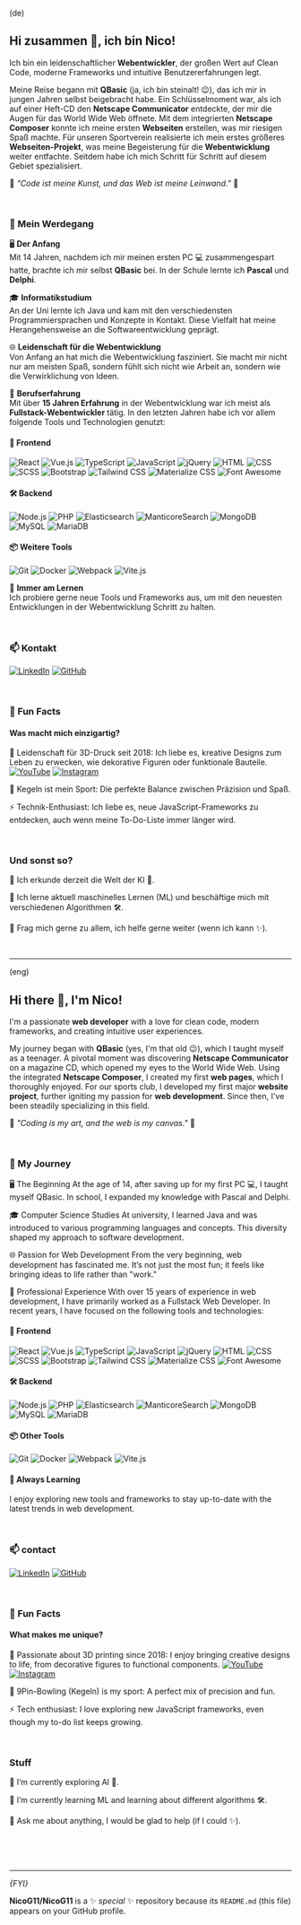 (de)

## Hi zusammen 👋, ich bin Nico!

Ich bin ein leidenschaftlicher **Webentwickler**, der großen Wert auf Clean Code, moderne Frameworks und intuitive Benutzererfahrungen legt.

Meine Reise begann mit **QBasic** (ja, ich bin steinalt! 😉), das ich mir in jungen Jahren selbst beigebracht habe. Ein Schlüsselmoment war, als ich auf einer Heft-CD den **Netscape Communicator** entdeckte, der mir die Augen für das World Wide Web öffnete. Mit dem integrierten **Netscape Composer** konnte ich meine ersten **Webseiten** erstellen, was mir riesigen Spaß machte. Für unseren Sportverein realisierte ich mein erstes größeres **Webseiten-Projekt**, was meine Begeisterung für die **Webentwicklung** weiter entfachte. 
Seitdem habe ich mich Schritt für Schritt auf diesem Gebiet spezialisiert.

🌟 _"Code ist meine Kunst, und das Web ist meine Leinwand."_ 🌟

<br>

### 🚀 Mein Werdegang

🖥️ **Der Anfang**  
Mit 14 Jahren, nachdem ich mir meinen ersten PC 💻 zusammengespart hatte, brachte ich mir selbst **QBasic** bei. In der Schule lernte ich **Pascal** und **Delphi**.

🎓 **Informatikstudium**  
An der Uni lernte ich Java und kam mit den verschiedensten Programmiersprachen und Konzepte in Kontakt. Diese Vielfalt hat meine Herangehensweise an die Softwareentwicklung geprägt.

🌐 **Leidenschaft für die Webentwicklung**  
Von Anfang an hat mich die Webentwicklung fasziniert. Sie macht mir nicht nur am meisten Spaß, sondern fühlt sich nicht wie Arbeit an, sondern wie die Verwirklichung von Ideen.

💼 **Berufserfahrung**  
Mit über **15 Jahren Erfahrung** in der Webentwicklung war ich meist als **Fullstack-Webentwickler** tätig. In den letzten Jahren habe ich vor allem folgende Tools und Technologien genutzt:

#### 🌟 **Frontend**  

![React](https://img.shields.io/badge/-React-61DAFB?logo=react&logoColor=white&style=flat-square) 
![Vue.js](https://img.shields.io/badge/-Vue.js-4FC08D?logo=vue.js&logoColor=white&style=flat-square) 
![TypeScript](https://img.shields.io/badge/-TypeScript-3178C6?logo=typescript&logoColor=white&style=flat-square) ![JavaScript](https://img.shields.io/badge/-JavaScript-F7DF1E?logo=javascript&logoColor=black&style=flat-square) ![jQuery](https://img.shields.io/badge/-jQuery-0769AD?logo=jquery&logoColor=white&style=flat-square) 
![HTML](https://img.shields.io/badge/-HTML5-E34F26?logo=html5&logoColor=white&style=flat-square)  ![CSS](https://img.shields.io/badge/-CSS3-1572B6?logo=css3&logoColor=white&style=flat-square)  ![SCSS](https://img.shields.io/badge/-SCSS-CC6699?logo=sass&logoColor=white&style=flat-square) ![Bootstrap](https://img.shields.io/badge/bootstrap-%23563D7C.svg?style=flat-square&logo=bootstrap&logoColor=white)
![Tailwind CSS](https://img.shields.io/badge/Tailwind_CSS-38B2AC?style=flat-square&logo=tailwind-css&logoColor=white)
![Materialize CSS](https://img.shields.io/badge/-materialize--css-ff69b4?style=flat-square&logo=materialize--css&logoColor=white)
![Font Awesome](https://img.shields.io/badge/Font_Awesome-339AF0?style=flat-square&logo=fontawesome&logoColor=white) 


#### 🛠️ **Backend**  
![Node.js](https://img.shields.io/badge/-Node.js-339933?logo=node.js&logoColor=white&style=flat-square) ![PHP](https://img.shields.io/badge/-PHP-777BB4?logo=php&logoColor=white&style=flat-square) ![Elasticsearch](https://img.shields.io/badge/-Elasticsearch-005571?logo=elasticsearch&logoColor=white&style=flat-square) ![ManticoreSearch](https://img.shields.io/badge/-ManticoreSearch-444444?style=flat-square) ![MongoDB](https://img.shields.io/badge/-MongoDB-47A248?logo=mongodb&logoColor=white&style=flat-square) ![MySQL](https://img.shields.io/badge/-MySQL-4479A1?logo=mysql&logoColor=white&style=flat-square)
![MariaDB](https://img.shields.io/badge/-MariaDB-003545?logo=mariadb&logoColor=white&style=flat-square)


#### 📦 **Weitere Tools**  
![Git](https://img.shields.io/badge/-Git-F05032?logo=git&logoColor=white&style=flat-square)  ![Docker](https://img.shields.io/badge/-Docker-2496ED?logo=docker&logoColor=white&style=flat-square)
![Webpack](https://img.shields.io/badge/-Webpack-8DD6F9?logo=webpack&logoColor=black&style=flat-square) ![Vite.js](https://img.shields.io/badge/-Vite.js-646CFF?logo=vite&logoColor=white&style=flat-square)  


🌱 **Immer am Lernen**  
Ich probiere gerne neue Tools und Frameworks aus, um mit den neuesten Entwicklungen in der Webentwicklung Schritt zu halten.

<br>

### 📫 Kontakt
[![LinkedIn](https://img.shields.io/badge/LinkedIn-000?style=flat&logoColor=blue&logo=linkedin)](https://www.linkedin.com/in/nico-grundmann-348b574a/)
[![GitHub](https://img.shields.io/badge/-GitHub-000?style=flat&logo=github)](https://www.github.com//NicoG11) 

<br>

### 🌈 Fun Facts
#### Was macht mich einzigartig?

🚀 Leidenschaft für 3D-Druck seit 2018: Ich liebe es, kreative Designs zum Leben zu erwecken, wie dekorative Figuren oder funktionale Bauteile. [![YouTube](https://img.shields.io/badge/-YouTube-FF0000?logo=youtube&logoColor=white&style=flat-square)](https://www.youtube.com/@3Dprint_LayerFlowTech) 
[![Instagram](https://img.shields.io/badge/-Instagram-E4405F?logo=instagram&logoColor=white&style=flat-square)](https://www.instagram.com/3Dprint_LayerFlowTech)

🎳 Kegeln ist mein Sport: Die perfekte Balance zwischen Präzision und Spaß.

⚡ Technik-Enthusiast: Ich liebe es, neue JavaScript-Frameworks zu entdecken, auch wenn meine To-Do-Liste immer länger wird.

<br>

### Und sonst so?

🔭 Ich erkunde derzeit die Welt der KI 🚀.

🌱 Ich lerne aktuell maschinelles Lernen (ML) und beschäftige mich mit verschiedenen Algorithmen 🛠.

💬 Frag mich gerne zu allem, ich helfe gerne weiter (wenn ich kann ✨).


<br>

---
(eng)

## Hi there 👋, I'm Nico!

I'm a passionate **web developer** with a love for clean code, modern frameworks, and creating intuitive user experiences. 

My journey began with **QBasic** (yes, I'm that old 😉), which I taught myself as a teenager. A pivotal moment was discovering **Netscape Communicator** on a magazine CD, which opened my eyes to the World Wide Web. Using the integrated **Netscape Composer**, I created my first **web pages**, which I thoroughly enjoyed. For our sports club, I developed my first major **website project**, further igniting my passion for **web development**. Since then, I've been steadily specializing in this field.

🌟 _"Coding is my art, and the web is my canvas."_ 🌟


<br>

### 🚀 My Journey
🖥️ The Beginning
At the age of 14, after saving up for my first PC 💻, I taught myself QBasic. In school, I expanded my knowledge with Pascal and Delphi.

🎓 Computer Science Studies
At university, I learned Java and was introduced to various programming languages and concepts. This diversity shaped my approach to software development.

🌐 Passion for Web Development
From the very beginning, web development has fascinated me. It’s not just the most fun; it feels like bringing ideas to life rather than "work."

💼 Professional Experience
With over 15 years of experience in web development, I have primarily worked as a Fullstack Web Developer. In recent years, I have focused on the following tools and technologies:

#### 🌟 **Frontend**  
![React](https://img.shields.io/badge/-React-61DAFB?logo=react&logoColor=white&style=flat-square) 
![Vue.js](https://img.shields.io/badge/-Vue.js-4FC08D?logo=vue.js&logoColor=white&style=flat-square) 
![TypeScript](https://img.shields.io/badge/-TypeScript-3178C6?logo=typescript&logoColor=white&style=flat-square) ![JavaScript](https://img.shields.io/badge/-JavaScript-F7DF1E?logo=javascript&logoColor=black&style=flat-square) ![jQuery](https://img.shields.io/badge/-jQuery-0769AD?logo=jquery&logoColor=white&style=flat-square) 
![HTML](https://img.shields.io/badge/-HTML5-E34F26?logo=html5&logoColor=white&style=flat-square)  ![CSS](https://img.shields.io/badge/-CSS3-1572B6?logo=css3&logoColor=white&style=flat-square)  ![SCSS](https://img.shields.io/badge/-SCSS-CC6699?logo=sass&logoColor=white&style=flat-square) 
![Bootstrap](https://img.shields.io/badge/bootstrap-%23563D7C.svg?style=flat-square&logo=bootstrap&logoColor=white)
![Tailwind CSS](https://img.shields.io/badge/Tailwind_CSS-38B2AC?style=flat-square&logo=tailwind-css&logoColor=white)
![Materialize CSS](https://img.shields.io/badge/-materialize--css-ff69b4?style=flat-square&logo=materialize--css&logoColor=white)
![Font Awesome](https://img.shields.io/badge/Font_Awesome-339AF0?style=flat-square&logo=fontawesome&logoColor=white)

#### 🛠️ **Backend**  
![Node.js](https://img.shields.io/badge/-Node.js-339933?logo=node.js&logoColor=white&style=flat-square) ![PHP](https://img.shields.io/badge/-PHP-777BB4?logo=php&logoColor=white&style=flat-square) ![Elasticsearch](https://img.shields.io/badge/-Elasticsearch-005571?logo=elasticsearch&logoColor=white&style=flat-square) ![ManticoreSearch](https://img.shields.io/badge/-ManticoreSearch-444444?style=flat-square) ![MongoDB](https://img.shields.io/badge/-MongoDB-47A248?logo=mongodb&logoColor=white&style=flat-square) ![MySQL](https://img.shields.io/badge/-MySQL-4479A1?logo=mysql&logoColor=white&style=flat-square)
![MariaDB](https://img.shields.io/badge/-MariaDB-003545?logo=mariadb&logoColor=white&style=flat-square)


#### 📦 **Other Tools**  
![Git](https://img.shields.io/badge/-Git-F05032?logo=git&logoColor=white&style=flat-square)  ![Docker](https://img.shields.io/badge/-Docker-2496ED?logo=docker&logoColor=white&style=flat-square)
![Webpack](https://img.shields.io/badge/-Webpack-8DD6F9?logo=webpack&logoColor=black&style=flat-square) ![Vite.js](https://img.shields.io/badge/-Vite.js-646CFF?logo=vite&logoColor=white&style=flat-square)  


#### 🌱 Always Learning
I enjoy exploring new tools and frameworks to stay up-to-date with the latest trends in web development.

<br>

### 📫 contact
[![LinkedIn](https://img.shields.io/badge/LinkedIn-000?style=flat&logoColor=blue&logo=linkedin)](https://www.linkedin.com/in/nico-grundmann-348b574a/)
[![GitHub](https://img.shields.io/badge/-GitHub-000?style=flat&logo=github)](https://www.github.com//NicoG11) 

<br>

### 🌈 Fun Facts
#### What makes me unique?

🚀 Passionate about 3D printing since 2018: I enjoy bringing creative designs to life, from decorative figures to functional components. [![YouTube](https://img.shields.io/badge/-YouTube-FF0000?logo=youtube&logoColor=white&style=flat-square)](https://www.youtube.com/@3Dprint_LayerFlowTech) 
[![Instagram](https://img.shields.io/badge/-Instagram-E4405F?logo=instagram&logoColor=white&style=flat-square)](https://www.instagram.com/3Dprint_LayerFlowTech)

🎳 9Pin-Bowling (Kegeln) is my sport: A perfect mix of precision and fun.

⚡ Tech enthusiast: I love exploring new JavaScript frameworks, even though my to-do list keeps growing.

<br>

### Stuff

🔭 I’m currently exploring AI 🚀.

🌱 I’m currently learning ML and learning about different algorithms 🛠.

💬 Ask me about anything, I would be glad to help (if I could ✨).


<br>
<br>
<br>

--- 
*{FYI}*

**NicoG11/NicoG11** is a ✨ _special_ ✨ repository because its `README.md` (this file) appears on your GitHub profile.


